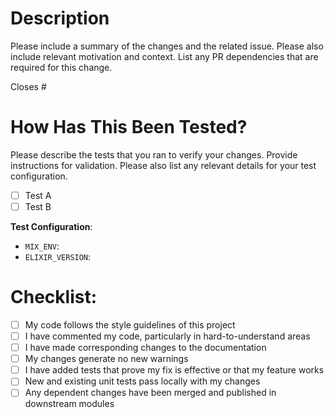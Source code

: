 # Description

Please include a summary of the changes and the related issue. Please also include relevant motivation and context. List any PR dependencies that are required for this change.

Closes #

# How Has This Been Tested?

Please describe the tests that you ran to verify your changes. Provide instructions for validation. Please also list any relevant details for your test configuration.

- [ ] Test A
- [ ] Test B

**Test Configuration**:
* `MIX_ENV`:
* `ELIXIR_VERSION`:

# Checklist:

- [ ] My code follows the style guidelines of this project
- [ ] I have commented my code, particularly in hard-to-understand areas
- [ ] I have made corresponding changes to the documentation
- [ ] My changes generate no new warnings
- [ ] I have added tests that prove my fix is effective or that my feature works
- [ ] New and existing unit tests pass locally with my changes
- [ ] Any dependent changes have been merged and published in downstream modules
